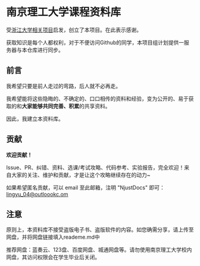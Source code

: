 # 南京理工大学课程资料库
受[浙江大学相关项目](https://github.com/QSCTech/zju-icicles)启发，创立了本项目。在此表示感谢。

获取知识是每个人都权利，对于不便访问Github的同学，本项目组计划提供一服务器与本仓库进行同步。
## 前言
我希望只要是前人走过的弯路，后人就不必再走。

我希望能将这些隐晦的、不确定的、口口相传的资料和经验，变为公开的、易于获取的和**大家能够共同完善、积累**的共享资料。

因此，我建立本资料库。

## 贡献
**欢迎贡献！**

Issue、PR、纠错、资料、选课/考试攻略、代码参考、实验报告，完全欢迎！来自大家的关注、维护和贡献，才是让这个攻略继续存在的动力~

如果希望匿名贡献，可以 email 至此邮箱，注明 "NjustDocs" 即可：[lingyu_04@outloookc.om](mailto:lingyu_04@outlook.com)

## 注意
原则上，本资料库不接受盗版电子书、盗版软件的内容。如您确需分享，请上传至网盘，并将网盘链接填入reademe.md中

推荐网盘：蓝奏云、123盘、百度网盘、城通网盘等。请勿使用南京理工大学校内网盘，其访问权限会在学生毕业后关闭。
